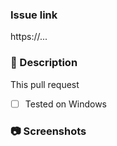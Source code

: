 ### Issue link
https://...

### 📖  Description
This pull request

- [ ] Tested on Windows

### 📷  Screenshots
